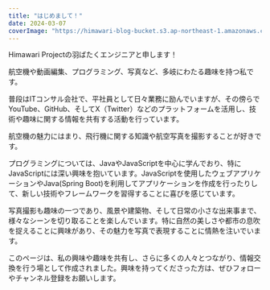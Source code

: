```yaml
---
title: "はじめまして！"
date: 2024-03-07
coverImage: "https://himawari-blog-bucket.s3.ap-northeast-1.amazonaws.com/posts/images/スクリーンショット-2024-01-15-20.11.35.png"
---
```


Himawari Projectの羽ばたくエンジニアと申します！

航空機や動画編集、プログラミング、写真など、多岐にわたる趣味を持つ私です。

普段はITコンサル会社で、平社員として日々業務に励んでいますが、その傍らでYouTube、GitHub、そしてX（Twitter）などのプラットフォームを活用し、技術や趣味に関する情報を共有する活動を行っています。

航空機の魅力にはまり、飛行機に関する知識や航空写真を撮影することが好きです。

プログラミングについては、JavaやJavaScriptを中心に学んでおり、特にJavaScriptには深い興味を抱いています。JavaScriptを使用したウェブアプリケーションやJava(Spring Boot)を利用してアプリケーションを作成を行ったりして、新しい技術やフレームワークを習得することに喜びを感じています。

写真撮影も趣味の一つであり、風景や建築物、そして日常の小さな出来事まで、様々なシーンを切り取ることを楽しんでいます。特に自然の美しさや都市の息吹を捉えることに興味があり、その魅力を写真で表現することに情熱を注いでいます。

このページは、私の興味や趣味を共有し、さらに多くの人々とつながり、情報交換を行う場として作成されました。興味を持ってくださった方は、ぜひフォローやチャンネル登録をお願いします。
